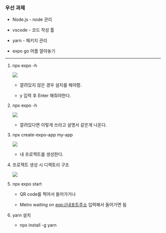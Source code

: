 ### 우선 과제

- Node.js - node 관리

- vscode - 코드 작성 툴

- yarn - 패키지 관리

- expo go 어플 깔아놓기

---

1. npx expo -h
   
   ![](C:\Users\MakersMark\AppData\Roaming\marktext\images\2023-04-12-01-26-36-image.png)
   
   - 깔려있지 않은 경우 설치를 해야함.
   
   - y 입력 후 Enter 해줘야한다.

2. npx expo -h
   
   ![](C:\Users\MakersMark\AppData\Roaming\marktext\images\2023-04-12-01-27-23-image.png)
   
   - 깔려있다면 이렇게 쓰라고 설명서 같은게 나온다.

3. npx create-expo-app my-app
   
   ![](C:\Users\MakersMark\AppData\Roaming\marktext\images\2023-04-12-01-28-21-image.png)
   
   - 내 프로젝트를 생성한다.

4. 프로젝트 생성 시 디렉토리 구조
   
   ![](C:\Users\MakersMark\AppData\Roaming\marktext\images\2023-04-12-01-29-33-image.png)

5. npx expo start
   
   - QR code를 찍어서 들어가거나
   
   - Metro waiting on <u>exp://내포트주소</u> 입력해서 들어가면 됨

6. yarn 설치
   
   - npx install -g yarn
